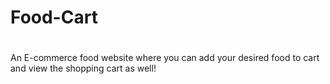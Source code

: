 # Food-Cart
#
An E-commerce food website where you can add your desired food to cart and view the shopping cart as well!
